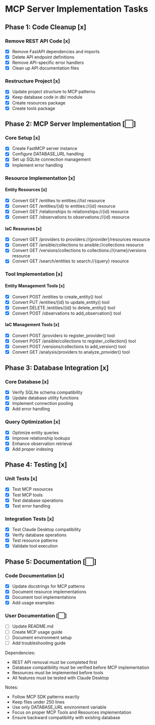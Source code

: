 # MCP Server Implementation Tasks

## Phase 1: Code Cleanup [x]

### Remove REST API Code [x]
- [x] Remove FastAPI dependencies and imports
- [x] Delete API endpoint definitions
- [x] Remove API-specific error handlers
- [x] Clean up API documentation files

### Restructure Project [x]
- [x] Update project structure to MCP patterns
- [x] Keep database code in db/ module
- [x] Create resources package
- [x] Create tools package

## Phase 2: MCP Server Implementation [⬜]

### Core Setup [x]
- [x] Create FastMCP server instance
- [x] Configure DATABASE_URL handling
- [x] Set up SQLite connection management
- [x] Implement error handling

### Resource Implementation [x]

#### Entity Resources [x]
- [x] Convert GET /entities to entities://list resource
- [x] Convert GET /entities/{id} to entities://{id} resource
- [x] Convert GET /relationships to relationships://{id} resource
- [x] Convert GET /observations to observations://{id} resource

#### IaC Resources [x]
- [x] Convert GET /providers to providers://{provider}/resources resource
- [x] Convert GET /ansible/collections to ansible://collections resource
- [x] Convert GET /versions/collections to collections://{name}/versions resource
- [x] Convert GET /search/entities to search://{query} resource

### Tool Implementation [x]

#### Entity Management Tools [x]
- [x] Convert POST /entities to create_entity() tool
- [x] Convert PUT /entities/{id} to update_entity() tool
- [x] Convert DELETE /entities/{id} to delete_entity() tool
- [x] Convert POST /observations to add_observation() tool

#### IaC Management Tools [x]
- [x] Convert POST /providers to register_provider() tool
- [x] Convert POST /ansible/collections to register_collection() tool
- [x] Convert POST /versions/collections to add_version() tool
- [x] Convert GET /analysis/providers to analyze_provider() tool

## Phase 3: Database Integration [x]

### Core Database [x]
- [x] Verify SQLite schema compatibility
- [x] Update database utility functions
- [x] Implement connection pooling
- [x] Add error handling

### Query Optimization [x]
- [x] Optimize entity queries
- [x] Improve relationship lookups
- [x] Enhance observation retrieval
- [x] Add proper indexing

## Phase 4: Testing [x]

### Unit Tests [x]
- [x] Test MCP resources
- [x] Test MCP tools
- [x] Test database operations
- [x] Test error handling

### Integration Tests [x]
- [x] Test Claude Desktop compatibility
- [x] Verify database operations
- [x] Test resource patterns
- [x] Validate tool execution

## Phase 5: Documentation [⬜]

### Code Documentation [x]
- [x] Update docstrings for MCP patterns
- [x] Document resource implementations
- [x] Document tool implementations
- [x] Add usage examples

### User Documentation [⬜]
- [ ] Update README.md
- [ ] Create MCP usage guide
- [ ] Document environment setup
- [ ] Add troubleshooting guide

Dependencies:
- REST API removal must be completed first
- Database compatibility must be verified before MCP implementation
- Resources must be implemented before tools
- All features must be tested with Claude Desktop

Notes:
- Follow MCP SDK patterns exactly
- Keep files under 250 lines
- Use only DATABASE_URL environment variable
- Focus on proper MCP Tools and Resources implementation
- Ensure backward compatibility with existing database
